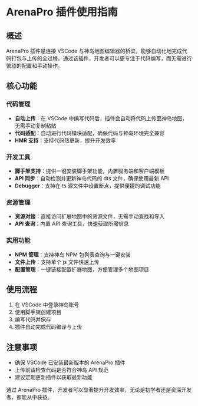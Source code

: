 # ArenaPro 插件使用指南

## 概述

ArenaPro 插件是连接 VSCode 与神岛地图编辑器的桥梁，能够自动化地完成代码打包与上传的全过程。通过该插件，开发者可以更专注于代码编写，而无需进行繁琐的配置和手动操作。

## 核心功能

### 代码管理

- **自动上传**：在 VSCode 中编写代码后，插件会自动将代码上传至神岛地图，无需手动复制粘贴
- **代码适配**：自动进行代码模块适配，确保代码与神岛环境完全兼容
- **HMR 支持**：支持代码热更新，提升开发效率

### 开发工具

- **脚手架支持**：提供一键安装脚手架功能，内置服务端和客户端模板
- **API 同步**：自动检测并更新神岛代码的 dts 文件，确保使用最新 API
- **Debugger**：支持在 ts 源文件中设置断点，提供便捷的调试功能

### 资源管理

- **资源对接**：直接访问扩展地图中的资源文件，无需手动查找和导入
- **API 查询**：内置 API 查询工具，快速获取所需信息

### 实用功能

- **NPM 管理**：支持神岛 NPM 包列表查询与一键安装
- **文件上传**：支持单个 js 文件快速上传
- **配置管理**：一键链接配置扩展地图，方便管理多个地图项目

## 使用流程

1. 在 VSCode 中登录神岛账号
2. 使用脚手架创建项目
3. 编写代码并保存
4. 插件自动完成代码编译与上传

## 注意事项

- 确保 VSCode 已安装最新版本的 ArenaPro 插件
- 上传前请检查代码是否符合神岛 API 规范
- 建议定期更新插件以获取最新功能

通过 ArenaPro 插件，开发者可以显著提升开发效率，无论是初学者还是资深开发者，都能从中获益。
